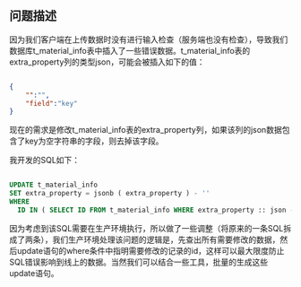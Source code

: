 ## 问题描述

因为我们客户端在上传数据时没有进行输入检查（服务端也没有检查），导致我们数据库t_material_info表中插入了一些错误数据。t_material_info表的extra_property列的类型json，可能会被插入如下的值：

~~~ json

{
    "":"",
    "field":"key"
}

~~~

现在的需求是修改t_material_info表的extra_property列，如果该列的json数据包含了key为空字符串的字段，则去掉该字段。

我开发的SQL如下：

~~~ sql

UPDATE t_material_info 
SET extra_property = jsonb ( extra_property ) - '' 
WHERE
  ID IN ( SELECT ID FROM t_material_info WHERE extra_property :: json ->> '' = '' )

~~~

因为考虑到该SQL需要在生产环境执行，所以做了一些调整（将原来的一条SQL拆成了两条），我们生产环境处理该问题的逻辑是，先查出所有需要修改的数据，然后update语句的where条件中指明需要修改的记录的id，这样可以最大限度防止SQL错误影响到线上的数据。当然我们可以结合一些工具，批量的生成这些update语句。
